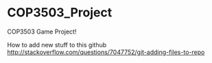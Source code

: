 # COP3503_Project
COP3503 Game Project!

How to add new stuff to this github
http://stackoverflow.com/questions/7047752/git-adding-files-to-repo
